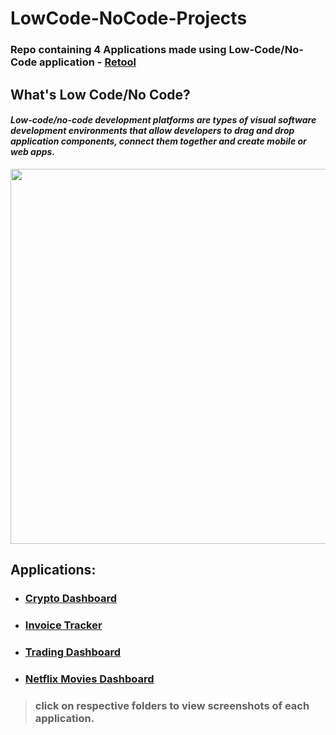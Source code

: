 # LowCode-NoCode-Projects
### Repo containing 4 Applications made using Low-Code/No-Code application - [Retool](https://retool.com/)


## What's Low Code/No Code?
<i><h4>Low-code/no-code development platforms are types of visual software development environments that allow developers to drag and drop application components, connect them together and create mobile or web apps.</h4></i>

<img src="https://www.comakeit.com/blog/wp-content/uploads/2020/04/low-code-platforms.jpg" width="600"/>

## Applications:
- ### [Crypto Dashboard](https://atharvaparikh07.retool.com/embedded/public/1471a3fb-072a-4567-9e87-b34597d134a5)
- ### [Invoice Tracker](https://atharvaparikh07.retool.com/embedded/public/1aa77790-fe01-49c4-9325-7720d9dcfd47)
- ### [Trading Dashboard](https://atharvaparikh07.retool.com/embedded/public/d80a42d1-1e40-46b8-a1c9-70a02be42a6d)
- ### [Netflix Movies Dashboard](https://atharvaparikh07.retool.com/embedded/public/1471a3fb-072a-4567-9e87-b34597d134a5)
> ### click on respective folders to view screenshots of each application.
